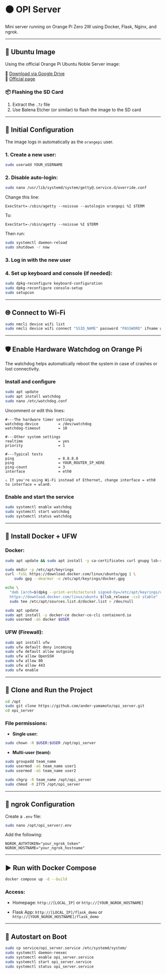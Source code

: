 
# 🟠 OPI Server

Mini server running on Orange Pi Zero 2W using Docker, Flask, Nginx, and ngrok.

---

## 📀 Ubuntu Image

Using the official Orange Pi Ubuntu Noble Server image:

🔗 [Download via Google Drive](https://drive.google.com/file/d/1336jjgNxg_dYrwFYVRt5GgQ4tJQBwQoC/view?usp=drive_link)  
🔗 [Official page](http://www.orangepi.org/html/hardWare/computerAndMicrocontrollers/details/Orange-Pi-Zero-2W.html)

### 📦 Flashing the SD Card

1. Extract the `.7z` file  
2. Use Balena Etcher (or similar) to flash the image to the SD card

---

## 👤 Initial Configuration

The image logs in automatically as the `orangepi` user.

### 1. Create a new user:

```bash
sudo useradd YOUR_USERNAME
````

### 2. Disable auto-login:

```bash
sudo nano /usr/lib/systemd/system/getty@.service.d/override.conf
```

Change this line:

```
ExecStart=-/sbin/agetty --noissue --autologin orangepi %I $TERM
```

To:

```
ExecStart=-/sbin/agetty --noissue %I $TERM
```

Then run:

```bash
sudo systemctl daemon-reload
sudo shutdown -r now
```

### 3. Log in with the new user

### 4. Set up keyboard and console (if needed):

```bash
sudo dpkg-reconfigure keyboard-configuration
sudo dpkg-reconfigure console-setup
sudo setupcon
```

---

## 🌐 Connect to Wi-Fi

```bash
sudo nmcli device wifi list
sudo nmcli device wifi connect "SSID_NAME" password "PASSWORD" ifname wlan0
```

---


## 🛡️ Enable Hardware Watchdog on Orange Pi
The watchdog helps automatically reboot the system in case of crashes or lost connectivity.

### Install and configure

```bash
sudo apt update
sudo apt install watchdog
sudo nano /etc/watchdog.conf
```
Uncomment or edit this lines:
```
#---The hardware timer settings
watchdog-device         = /dev/watchdog
watchdog-timeout        = 10

#---Other system settings
realtime                = yes
priority                = 1

#---Typical tests
ping                    = 8.8.8.8
ping                    = YOUR_ROUTER_IP_HERE
ping-count              = 3
interface               = eth0
```
    ⚠️ If you're using Wi-Fi instead of Ethernet, change interface = eth0 to interface = wlan0.

### Enable and start the service
```bash
sudo systemctl enable watchdog
sudo systemctl start watchdog
sudo systemctl status watchdog
```
---


## 🐳 Install Docker + UFW

### Docker:

```bash
sudo apt update && sudo apt install -y ca-certificates curl gnupg lsb-release

sudo mkdir -p /etc/apt/keyrings
curl -fsSL https://download.docker.com/linux/ubuntu/gpg | \
    sudo gpg --dearmor -o /etc/apt/keyrings/docker.gpg

echo \
  "deb [arch=$(dpkg --print-architecture) signed-by=/etc/apt/keyrings/docker.gpg] \
  https://download.docker.com/linux/ubuntu $(lsb_release -cs) stable" | \
  sudo tee /etc/apt/sources.list.d/docker.list > /dev/null

sudo apt update
sudo apt install -y docker-ce docker-ce-cli containerd.io
sudo usermod -aG docker $USER
```

### UFW (Firewall):

```bash
sudo apt install ufw
sudo ufw default deny incoming
sudo ufw default allow outgoing
sudo ufw allow OpenSSH
sudo ufw allow 80
sudo ufw allow 443
sudo ufw enable
```

---

## 🚀 Clone and Run the Project

```bash
cd /opt
sudo git clone https://github.com/ander-yamamoto/opi_server.git
cd opi_server
```

### File permissions:

* **Single user:**

```bash
sudo chown -R $USER:$USER /opt/opi_server
```

* **Multi-user (team):**

```bash
sudo groupadd team_name
sudo usermod -aG team_name user1
sudo usermod -aG team_name user2

sudo chgrp -R team_name /opt/opi_server
sudo chmod -R 2775 /opt/opi_server
```

---

## 🔐 ngrok Configuration

Create a `.env` file:

```bash
sudo nano /opt/opi_server/.env
```

Add the following:

```env
NGROK_AUTHTOKEN="your_ngrok_token"
NGROK_HOSTNAME="your_ngrok_hostname"
```

---

## ▶️ Run with Docker Compose

```bash
docker compose up -d --build
```

### Access:

* Homepage:
  `http://[LOCAL_IP]` or `http://[YOUR_NGROK_HOSTNAME]`

* Flask App:
  `http://[LOCAL_IP]/flask_demo` or `http://[YOUR_NGROK_HOSTNAME]/flask_demo`

---

## 🔁 Autostart on Boot

```bash
sudo cp service/opi_server.service /etc/systemd/system/
sudo systemctl daemon-reexec
sudo systemctl enable opi_server.service
sudo systemctl start opi_server.service
sudo systemctl status opi_server.service
```
